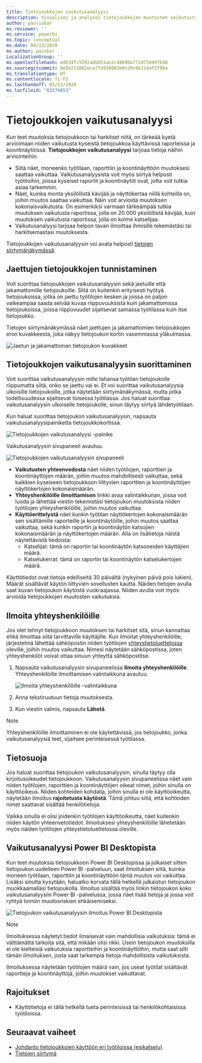 ```yaml
---
title: Tietojoukkojen vaikutusanalyysi
description: Visualisoi ja analysoi tietojoukkojen muutosten vaikutusta jatkossa.
author: paulinbar
ms.reviewer: ''
ms.service: powerbi
ms.topic: conceptual
ms.date: 04/13/2020
ms.author: painbar
LocalizationGroup: ''
ms.openlocfilehash: edb34fc5592a6b851ae2c48690a772d75049fb48
ms.sourcegitcommit: 0e9e211082eca7fd939803e0cd9c6b114af2f90a
ms.translationtype: HT
ms.contentlocale: fi-FI
ms.lasthandoff: 05/13/2020
ms.locfileid: "83274853"
---
```

# <a name="dataset-impact-analysis"></a>Tietojoukkojen vaikutusanalyysi

Kun teet muutoksia tietojoukkoon tai harkitset niitä, on tärkeää kyetä arvioimaan niiden vaikutusta kyseistä tietojoukkoa käyttävissä raporteissa ja koontinäytöissä. **Tietojoukkojen vaikutusanalyysi** tarjoaa tietoja näihin arviointeihin.
* Siitä näet, moneenko työtilaan, raporttiin ja koontinäyttöön muutoksesi saattaa vaikuttaa. Vaikutusanalyysista voit myös siirtyä helposti työtiloihin, joissa kyseiset raportit ja koontinäytöt ovat, jotta voit tutkia asiaa tarkemmin.
* Näet, kuinka monta yksilöllistä kävijää ja näyttökertaa niillä kohteilla on, joihin muutos saattaa vaikuttaa. Näin voit arvioida muutoksen kokonaisvaikutusta. On esimerkiksi varmaan tärkeämpää tutkia muutoksen vaikutusta raportissa, jolla on 20 000 yksilöllistä kävijää, kuin muutoksen vaikutusta raportissa, jolla on kolme katselijaa.
* Vaikutusanalyysi tarjoaa helpon tavan ilmoittaa ihmisille tekemästäsi tai harkitsemastasi muutoksesta.

Tietojoukkojen vaikutusanalyysin voi avata helposti [tietojen siirtymänäkymässä](service-data-lineage.md).

## <a name="identifying-shared-datasets"></a>Jaettujen tietojoukkojen tunnistaminen

Voit suorittaa tietojoukkojen vaikutusanalyysin sekä jaetuille että jakamattomille tietojoukoille. Siitä on kuitenkin erityisesti hyötyä tietojoukoissa, jotka on jaettu työtilojen kesken ja joissa on paljon vaikeampaa saada selvää kuvaa riippuvuuksista kuin jakamattomissa tietojoukoissa, joissa riippuvuudet sijaitsevat samassa työtilassa kuin itse tietojoukko.

Tietojen siirtymänäkymässä näet jaettujen ja jakamattomien tietojoukkojen eron kuvakkeesta, joka näkyy tietojoukon kortin vasemmassa yläkulmassa.

![Jaetun ja jakamattoman tietojoukon kuvakkeet](media/service-dataset-impact-analysis/shared-unshared-icon.png)

## <a name="perform-dataset-impact-analysis"></a>Tietojoukkojen vaikutusanalyysin suorittaminen

Voit suorittaa vaikutusanalyysin mille tahansa työtilan tietojoukolle riippumatta siitä, onko se jaettu vai ei. Et voi suorittaa vaikutusanalyysia ulkoisille tietojoukoille, jotka näytetään siirtymänäkymässä, mutta jotka todellisuudessa sijaitsevat toisessa työtilassa. Jos haluat suorittaa vaikutusanalyysin ulkoiselle tietojoukolle, sinun täytyy siirtyä lähdetyötilaan.

Kun haluat suorittaa tietojoukon vaikutusanalyysin, napsauta vaikutusanalyysipainiketta tietojoukkokortissa.

![Tietojoukkojen vaikutusanalyysi -painike](media/service-dataset-impact-analysis/open-analysis-pane-button.png)

Vaikutusanalyysin sivupaneeli avautuu.

![Tietojoukkojen vaikutusanalyysin sivupaneeli](media/service-dataset-impact-analysis/service-impact-analysis-pane.png)

* **Vaikutusten yhteenvedosta** näet niiden työtilojen, raporttien ja koontinäyttöjen määrän, joihin muutos mahdollisesti vaikuttaa, sekä kaikkien kyseiseen tietojoukkoon liittyvien raporttien ja koontinäyttöjen näyttökertojen kokonaismäärän.
* **Yhteyshenkilöille ilmoittamisen** linkki avaa valintaikkunan, jossa voit luoda ja lähettää viestin tekemistäsi tietojoukon muutoksista niiden työtilojen yhteyshenkilöille, joihin muutos vaikuttaa. 
* **Käyttöerittelystä** näet kunkin työtilan näyttökertojen kokonaismäärän sen sisältämille raporteille ja koontinäytöille, joihin muutos saattaa vaikuttaa, sekä kunkin raportin ja koontinäytön katsojien kokonaismäärän ja näyttökertojen määrän. Alla on lisätietoja näistä näytettävistä tiedoista:
   * Katselijat: tämä on raportin tai koontinäytön katsoneiden käyttäjien määrä.
   * Katselukerrat: tämä on raportin tai koontinäytön katselukertojen määrä.

Käyttötiedot ovat tietoja edelliseltä 30 päivältä (nykyinen päivä pois lukien). Määrät sisältävät käytön liittyvien sovellusten kautta. Näiden tietojen avulla saat kuvan tietojoukon käytöstä vuokraajassa. Niiden avulla voit myös arvioida tietojoukkojen muutosten vaikutuksia.

## <a name="notify-contacts"></a>Ilmoita yhteyshenkilöille

Jos olet tehnyt tietojoukkoon muutoksen tai harkitset sitä, sinun kannattaa ehkä ilmoittaa siitä tarvittaville käyttäjille. Kun ilmoitat yhteyshenkilöille, järjestelmä lähettää sähköpostin niiden työtilojen [yhteystietoluettelossa](../collaborate-share/service-create-the-new-workspaces.md#workspace-contact-list) oleville, joihin muutos vaikuttaa. Nimesi näytetään sähköpostissa, joten yhteyshenkilöt voivat ottaa sinuun yhteyttä sähköpostitse. 

1. Napsauta vaikutusanalyysin sivupaneelissa **Ilmoita yhteyshenkilöille**. Yhteyshenkilöille ilmoittamisen valintaikkuna avautuu.

   ![Ilmoita yhteyshenkilöille -valintaikkuna](media/service-dataset-impact-analysis/notify-contacts-dialog.png)

1. Anna tekstiruutuun tietoja muutoksesta.
1. Kun viestin valmis, napsauta **Lähetä**.

> [!NOTE]
> Yhteyshenkilöille ilmoittaminen ei ole käytettävissä, jos tietojoukko, jonka vaikutusanalyysiä teet, sijaitsee perinteisessä työtilassa.

## <a name="privacy"></a>Tietosuoja

Jos haluat suorittaa tietojoukon vaikutusanalyysin, sinulla täytyy olla kirjoitusoikeudet tietojoukkoon. Vaikutusanalyysin sivupaneelissa näet vain niiden työtilojen, raporttien ja koontinäyttöjen oikeat nimet, joihin sinulla on käyttöoikeus. Niiden kohteiden kohdalla, joihin sinulla ei ole käyttöoikeutta, näytetään ilmoitus **rajoitetusta käytöstä**. Tämä johtuu siitä, että kohteiden nimet saattavat sisältää henkilötietoja.

Vaikka sinulla ei olisi joidenkin työtilojen käyttöoikeutta, näet kuitenkin niiden käytön yhteenvetotiedot. Ilmoituksesi yhteyshenkilöille lähetetään myös näiden työtilojen yhteystietoluettelossa oleville.

## <a name="impact-analysis-from-power-bi-desktop"></a>Vaikutusanalyysi Power BI Desktopista

Kun teet muutoksia tietojoukkoon Power BI Desktopissa ja julkaiset sitten tietojoukon uudelleen Power BI -palveluun, saat ilmoituksen siitä, kuinka moneen työtilaan, raporttiin ja koontinäyttöön tämä muutos voi vaikuttaa. Lisäksi sinulta kysytään, haluatko korvata tällä hetkellä julkaistun tietojoukon muokkaamallasi tietojoukolla. Ilmoitus sisältää myös linkin tietojoukon koko vaikutusanalyysiin Power BI -palvelussa, jossa näet lisää tietoja ja jossa voit ryhtyä toimiin muutosriskien ehkäisemiseksi.

![Tietojoukon vaikutusanalyysin ilmoitus Power BI Desktopista](media/service-dataset-impact-analysis/service-dataset-impact-analysis-desktop-warning.png)

> [!NOTE]
> Ilmoituksessa näytetyt tiedot ilmaisevat vain mahdollisia vaikutuksia: tämä ei välttämättä tarkoita sitä, että mikään olisi rikki. Usein tietojoukon muutoksilla ei ole kielteisiä vaikutuksia raportteihin ja koontinäyttöihin, mutta saat silti tämän ilmoituksen, josta saat tarkempia tietoja mahdollisista vaikutuksista.
>
>Ilmoituksessa näytetään työtilojen määrä vain, jos useat työtilat sisältävät raportteja ja koontinäyttöjä, joihin muutokset vaikuttavat.

## <a name="limitations"></a>Rajoitukset

* Käyttötietoja ei tällä hetkellä tueta perinteisissä tai henkilökohtaisissa työtiloissa.

## <a name="next-steps"></a>Seuraavat vaiheet

* [Johdanto tietojoukkojen käyttöön eri työtiloissa (esikatselu)](../connect-data/service-datasets-across-workspaces.md)
* [Tietojen siirtymä](service-data-lineage.md)

